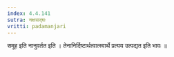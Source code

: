 ```yaml
---
index: 4.4.141
sutra: नक्षत्राद्घः
vritti: padamanjari
---
```


 समूह इति नानुवर्तत इति । तेनानिर्दिष्टार्थत्वात्स्वार्थे प्रत्यय उत्पद्यत इति भावः ॥